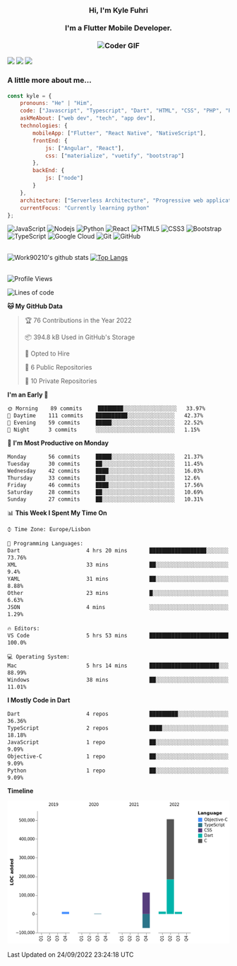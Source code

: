 
<h3 align="center">
  <abc>
    <br />Hi, I'm Kyle Fuhri<br />
    <br />
    I'm a Flutter Mobile Developer. <br />
    <br />
    <img
      src="https://media.giphy.com/media/SWoSkN6DxTszqIKEqv/giphy.gif"
      alt="Coder GIF"
      width="500"
      height="400"
    />
  </abc>
</h3>
<img src="https://img.shields.io/badge/Flutter%20-%2302569B.svg?&style=for-the-badge&logo=Flutter&logoColor=white" />
<img src="https://img.shields.io/badge/angular%20-%23DD0031.svg?&style=for-the-badge&logo=angular&logoColor=white"/>
<img src="https://img.shields.io/badge/react%20-%2320232a.svg?&style=for-the-badge&logo=react&logoColor=%2361DAFB"/>

<h3>A little more about me...  </h3>

```javascript
const kyle = {
    pronouns: "He" | "Him",
    code: ["Javascript", "Typescript", "Dart", "HTML", "CSS", "PHP", "Python"],
    askMeAbout: ["web dev", "tech", "app dev"],
    technologies: {
        mobileApp: ["Flutter", "React Native", "NativeScript"],
        frontEnd: {
            js: ["Angular", "React"],
            css: ["materialize", "vuetify", "bootstrap"]
        },
        backEnd: {
            js: ["node"]
        }
    },
    architecture: ["Serverless Architecture", "Progressive web applications", "Single page applications"],
    currentFocus: "Currently learning python"
};
```

![JavaScript](https://img.shields.io/badge/-JavaScript-black?style=flat-square&logo=javascript)
![Nodejs](https://img.shields.io/badge/-Nodejs-black?style=flat-square&logo=Node.js)
![Python](https://img.shields.io/badge/-Python-black?style=flat-square&logo=Python)
![React](https://img.shields.io/badge/-React-black?style=flat-square&logo=react)
![HTML5](https://img.shields.io/badge/-HTML5-E34F26?style=flat-square&logo=html5&logoColor=white)
![CSS3](https://img.shields.io/badge/-CSS3-1572B6?style=flat-square&logo=css3)
![Bootstrap](https://img.shields.io/badge/-Bootstrap-563D7C?style=flat-square&logo=bootstrap)
![TypeScript](https://img.shields.io/badge/-TypeScript-007ACC?style=flat-square&logo=typescript)
![Google Cloud](https://img.shields.io/badge/Google%20Cloud-black?style=flat-square&logo=google-cloud)
![Git](https://img.shields.io/badge/-Git-black?style=flat-square&logo=git)
![GitHub](https://img.shields.io/badge/-GitHub-181717?style=flat-square&logo=github)
</br>
</br>


![Work90210's github stats](https://github-readme-stats-work90210.vercel.app/api?username=work90210)
[![Top Langs](https://github-readme-stats-work90210.vercel.app/api/top-langs/?username=work90210)](https://github.com/work90210/github-readme-stats)
</br>
</br>
<!--START_SECTION:waka-->
![Profile Views](http://img.shields.io/badge/Profile%20Views-0-blue)

![Lines of code](https://img.shields.io/badge/From%20Hello%20World%20I%27ve%20Written-581%20Thousand%20lines%20of%20code-blue)

**🐱 My GitHub Data** 

> 🏆 76 Contributions in the Year 2022
 > 
> 📦 394.8 kB Used in GitHub's Storage 
 > 
> 💼 Opted to Hire
 > 
> 📜 6 Public Repositories 
 > 
> 🔑 10 Private Repositories  
 > 
**I'm an Early 🐤** 

```text
🌞 Morning    89 commits     ████████░░░░░░░░░░░░░░░░░   33.97% 
🌆 Daytime    111 commits    ██████████░░░░░░░░░░░░░░░   42.37% 
🌃 Evening    59 commits     █████░░░░░░░░░░░░░░░░░░░░   22.52% 
🌙 Night      3 commits      ░░░░░░░░░░░░░░░░░░░░░░░░░   1.15%

```
📅 **I'm Most Productive on Monday** 

```text
Monday       56 commits     █████░░░░░░░░░░░░░░░░░░░░   21.37% 
Tuesday      30 commits     ██░░░░░░░░░░░░░░░░░░░░░░░   11.45% 
Wednesday    42 commits     ████░░░░░░░░░░░░░░░░░░░░░   16.03% 
Thursday     33 commits     ███░░░░░░░░░░░░░░░░░░░░░░   12.6% 
Friday       46 commits     ████░░░░░░░░░░░░░░░░░░░░░   17.56% 
Saturday     28 commits     ██░░░░░░░░░░░░░░░░░░░░░░░   10.69% 
Sunday       27 commits     ██░░░░░░░░░░░░░░░░░░░░░░░   10.31%

```


📊 **This Week I Spent My Time On** 

```text
⌚︎ Time Zone: Europe/Lisbon

💬 Programming Languages: 
Dart                     4 hrs 20 mins       ██████████████████░░░░░░░   73.76% 
XML                      33 mins             ██░░░░░░░░░░░░░░░░░░░░░░░   9.4% 
YAML                     31 mins             ██░░░░░░░░░░░░░░░░░░░░░░░   8.88% 
Other                    23 mins             █░░░░░░░░░░░░░░░░░░░░░░░░   6.63% 
JSON                     4 mins              ░░░░░░░░░░░░░░░░░░░░░░░░░   1.29%

🔥 Editors: 
VS Code                  5 hrs 53 mins       █████████████████████████   100.0%

💻 Operating System: 
Mac                      5 hrs 14 mins       ██████████████████████░░░   88.99% 
Windows                  38 mins             ██░░░░░░░░░░░░░░░░░░░░░░░   11.01%

```

**I Mostly Code in Dart** 

```text
Dart                     4 repos             █████████░░░░░░░░░░░░░░░░   36.36% 
TypeScript               2 repos             ████░░░░░░░░░░░░░░░░░░░░░   18.18% 
JavaScript               1 repo              ██░░░░░░░░░░░░░░░░░░░░░░░   9.09% 
Objective-C              1 repo              ██░░░░░░░░░░░░░░░░░░░░░░░   9.09% 
Python                   1 repo              ██░░░░░░░░░░░░░░░░░░░░░░░   9.09%

```


**Timeline**

![Chart not found](https://raw.githubusercontent.com/Work90210/Work90210/main/charts/bar_graph.png) 


 Last Updated on 24/09/2022 23:24:18 UTC
<!--END_SECTION:waka-->
